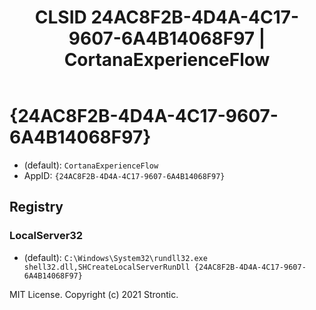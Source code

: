 ﻿---
title: "CLSID 24AC8F2B-4D4A-4C17-9607-6A4B14068F97 | CortanaExperienceFlow"
excerpt: What is COM-Object CLSID 24AC8F2B-4D4A-4C17-9607-6A4B14068F97?
---

# {24AC8F2B-4D4A-4C17-9607-6A4B14068F97}

* (default): `CortanaExperienceFlow`
* AppID: `{24AC8F2B-4D4A-4C17-9607-6A4B14068F97}`

## Registry


### LocalServer32

* (default): `C:\Windows\System32\rundll32.exe shell32.dll,SHCreateLocalServerRunDll {24AC8F2B-4D4A-4C17-9607-6A4B14068F97}`

MIT License. Copyright (c) 2021 Strontic.


